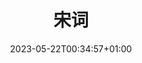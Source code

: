 ---
weight: 300
title: "宋词"
description: ""
icon: "folder"
icon: "article"
date: "2023-05-22T00:34:57+01:00"
lastmod: "2023-05-22T00:34:57+01:00"
draft: false
categories:
- 诗词
---